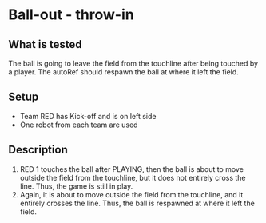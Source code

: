 # Ball-out - throw-in

## What is tested

The ball is going to leave the field from the touchline after being touched by a player. The autoRef should respawn the ball at where it left the field.

## Setup

- Team RED has Kick-off and is on left side
- One robot from each team are used

## Description

1. RED 1 touches the ball after PLAYING, then the ball is about to move outside the field from the touchline, but it does not entirely cross the line. Thus, the game is still in play.
2. Again, it is about to move outside the field from the touchline, and it entirely crosses the line. Thus, the ball is respawned at where it left the field.
